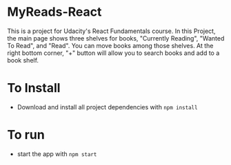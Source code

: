 # MyReads-React

This is a project for Udacity's React Fundamentals course. 
In this Project, the main page shows three shelves for books, 
"Currently Reading", "Wanted To Read", and "Read". You can move books
among those shelves. At the right bottom corner, "+" button will 
allow you to search books and add to a book shelf.

# To Install

- Download and install all project dependencies with `npm install`

# To run
- start the app with `npm start`
